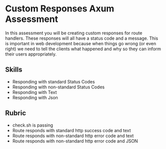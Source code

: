 # Custom Responses Axum Assessment

In this assessment you will be creating custom responses for route handlers. These responses will all have a status code and a message. This is important in web development because when things go wrong (or even right) we need to tell the clients what happened and why so they can inform their users appropriately.

## Skills

- Responding with standard Status Codes
- Responding with non-standard Status Codes
- Responding with Text
- Responding with Json

## Rubric

- check.sh is passing
- Route responds with standard http success code and text
- Route responds with non-standard http error code and text
- Route responds with non-standard http error code and JSON